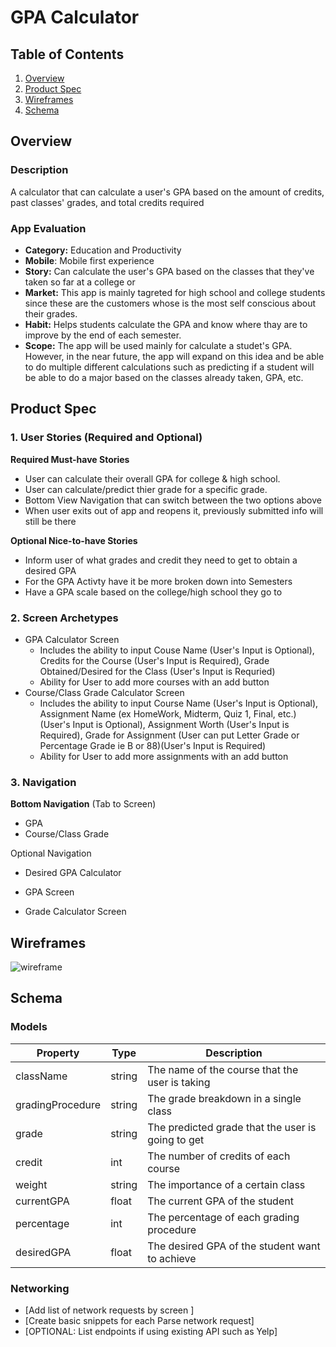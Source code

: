 # GPA Calculator

## Table of Contents
1. [Overview](#Overview)
1. [Product Spec](#Product-Spec)
1. [Wireframes](#Wireframes)
2. [Schema](#Schema)

## Overview
### Description
A calculator that can calculate a user's GPA based on the amount of credits, past classes' grades, and total credits required

### App Evaluation
- **Category:** Education and Productivity
- **Mobile**: Mobile first experience
- **Story:** Can calculate the user's GPA based on the classes that they've taken so far at a college or 
- **Market:** This app is mainly tagreted for high school and college students since these are the customers whose is the most self conscious about their grades.
- **Habit:** Helps students calculate the GPA and know where thay are to improve by the end of each semester.
- **Scope:** The app will be used mainly for calculate a studet's GPA. However, in the near future, the app will expand on this idea and be able to do multiple different calculations such as predicting if a student will be able to do a major based on the classes already taken, GPA, etc.

## Product Spec

### 1. User Stories (Required and Optional)

**Required Must-have Stories**

* User can calculate their overall GPA for college & high school.
* User can calculate/predict thier grade for a specific grade.
* Bottom View Navigation that can switch between the two options above
* When user exits out of app and reopens it, previously submitted info will still be there

**Optional Nice-to-have Stories**

* Inform user of what grades and credit they need to get to obtain a desired GPA
* For the GPA Activty have it be more broken down into Semesters
* Have a GPA scale based on the college/high school they go to

### 2. Screen Archetypes

* GPA Calculator Screen
  * Includes the ability to input Couse Name (User's Input is Optional), Credits for the Course (User's Input is Required), Grade Obtained/Desired for the Class (User's Input is Requried)
  * Ability for User to add more courses with an add button
* Course/Class Grade Calculator Screen
  * Includes the ability to input Course Name (User's Input is Optional), Assignment Name (ex HomeWork, Midterm, Quiz 1, Final, etc.)(User's Input is Optional), Assignment Worth (User's Input is Required), Grade for Assignment (User can put Letter Grade or Percentage Grade ie B or 88)(User's Input is Required)
  * Ability for User to add more assignments with an add button

### 3. Navigation

**Bottom Navigation** (Tab to Screen)

* GPA
* Course/Class Grade

Optional Navigation

* Desired GPA  Calculator



* GPA Screen
   
* Grade Calculator Screen
  

## Wireframes
![wireframe](https://user-images.githubusercontent.com/70610982/161167159-093cb2ac-1a7c-4146-8756-47d3e2006ffc.png)

## Schema 
### Models
| Property | Type | Description |
|---|---|---|
|className|string| The name of the course that the user is taking|
|gradingProcedure|string|The grade breakdown in a single class|
|grade| string |The predicted grade that the user is going to get|
|credit|int|The number of credits of each course |
|weight| string |The importance of a certain class|
|currentGPA |float| The current GPA of the student|
|percentage| int |The percentage of each grading procedure|
|desiredGPA| float | The desired GPA of the student want to achieve|

### Networking
- [Add list of network requests by screen ]
- [Create basic snippets for each Parse network request]
- [OPTIONAL: List endpoints if using existing API such as Yelp]
